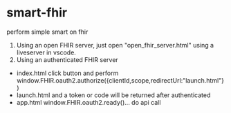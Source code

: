 # smart-fhir
perform simple smart on fhir 
1. Using an open FHIR server, just open "open_fhir_server.html" using a liveserver in vscode. 
2. Using an authenticated FHIR server
  - index.html click button and perform window.FHIR.oauth2.authorize({clientId,scope,redirectUrl:"launch.html"})
  - launch.html and a token or code will be returned after authenticated 
  - app.html window.FHIR.oauth2.ready()... do api call 
